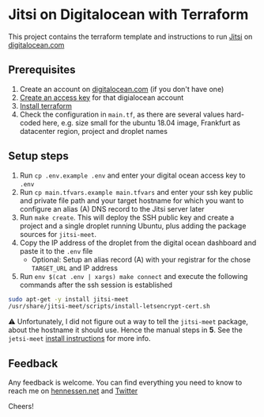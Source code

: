 # Jitsi on Digitalocean with Terraform

This project contains the terraform template and instructions to run [Jitsi](https://jitsi.org) on [digitalocean.com](https://www.digitalocean.com)

## Prerequisites

1. Create an account on [digitalocean.com](https://www.digitalocean.com) (if you don't have one)
2. [Create an access key](https://www.digitalocean.com/docs/apis-clis/api/create-personal-access-token/) for that digialocean account 
3. [Install terraform](https://learn.hashicorp.com/terraform/getting-started/install.html)
4. Check the configuration in `main.tf`, as there are several values hard-coded here, e.g. size small for the ubuntu 18.04 image, Frankfurt as datacenter region, project and droplet names

## Setup steps

1. Run `cp .env.example .env` and enter your digital ocean access key to `.env`
2. Run `cp main.tfvars.example main.tfvars` and enter your ssh key public and private file path and your target hostname for which you want to configure an alias (A) DNS record to the Jitsi server later
3. Run `make create`. This will deploy the SSH public key and create a project and a single droplet running Ubuntu, plus adding the package sources for `jitsi-meet`.
4. Copy the IP address of the droplet from the digital ocean dashboard and paste it to the `.env` file
   - Optional: Setup an alias record (A) with your registrar for the chose `TARGET_URL` and IP address
5. Run `env $(cat .env | xargs) make connect` and execute the following commands after the ssh session is established

```sh
sudo apt-get -y install jitsi-meet
/usr/share/jitsi-meet/scripts/install-letsencrypt-cert.sh
```

⚠️ Unfortunately, I did not figure out a way to tell the `jitsi-meet` package, about the hostname it should use. Hence the manual steps in **5**. See the `jetsi-meet` [install instructions](https://github.com/jitsi/jitsi-meet/blob/master/doc/quick-install.md) for more info.

## Feedback

Any feedback is welcome. You can find everything you need to know to reach me on [hennessen.net](https://hennessen.net) and [Twitter](https://twitter.com/svenhennessen)

Cheers!